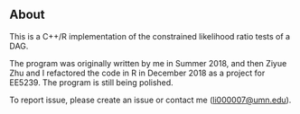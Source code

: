 ## About 

This is a C++/R implementation of the constrained likelihood ratio tests of a DAG.

The program was originally written by me in Summer 2018, and then Ziyue Zhu and I refactored the code in R in December 2018 as a project for EE5239. The program is still being polished.

To report issue, please create an issue or contact me (li000007@umn.edu).
